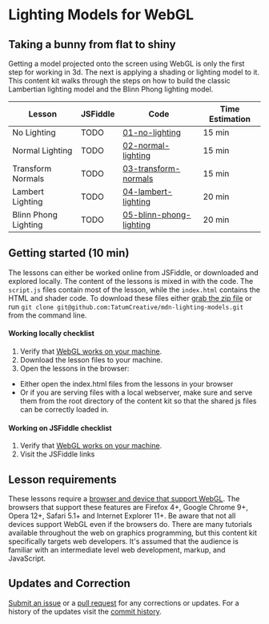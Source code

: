 # Lighting Models for WebGL
## Taking a bunny from flat to shiny

Getting a model projected onto the screen using WebGL is only the first step for working in 3d. The next is applying a shading or lighting model to it. This content kit walks through the steps on how to build the classic Lambertian lighting model and the Blinn Phong lighting model.

Lesson                  | JSFiddle                                                 | Code                                                    | Time Estimation |
----------------------- | ---------------------------------------------------------| ---------------------------------------------------------------- | ------ |
No Lighting             | TODO                                                     | [01-no-lighting](lessons/01-no-lighting)                         | 15 min |
Normal Lighting         | TODO                                                     | [02-normal-lighting](lessons/02-normal-lighting)                 | 15 min |
Transform Normals       | TODO                                                     | [03-transform-normals](lessons/03-transform-normals)             | 15 min |
Lambert Lighting        | TODO                                                     | [04-lambert-lighting](lessons/04-lambert-lighting)               | 20 min |
Blinn Phong Lighting    | TODO                                                     | [05-blinn-phong-lighting](lessons/05-blinn-phong-lighting)       | 20 min |

## Getting started (10 min)

The lessons can either be worked online from JSFiddle, or downloaded and explored locally. The content of the lessons is mixed in with the code. The `script.js` files contain most of the lesson, while the `index.html` contains the HTML and shader code. To download these files either [grab the zip file](https://github.com/TatumCreative/mdn-lighting-models/archive/master.zip) or run `git clone git@github.com:TatumCreative/mdn-lighting-models.git` from the command line.

#### Working locally checklist

 1. Verify that [WebGL works on your machine](https://get.webgl.org/).
 2. Download the lesson files to your machine.
 3. Open the lessons in the browser:
   * Either open the index.html files from the lessons in your browser
   * Or if you are serving files with a local webserver, make sure and serve them from the root directory of the content kit so that the shared js files can be correctly loaded in.

#### Working on JSFiddle checklist

 1. Verify that [WebGL works on your machine](https://get.webgl.org/).
 2. Visit the JSFiddle links

## Lesson requirements

These lessons require a [browser and device that support WebGL](https://get.webgl.org/). The browsers that support these features are Firefox 4+, Google Chrome 9+, Opera 12+, Safari 5.1+ and Internet Explorer 11+. Be aware that not all devices support WebGL even if the browsers do. There are many tutorials available throughout the web on graphics programming, but this content kit specifically targets web developers. It's assumed that the audience is familiar with an intermediate level web development, markup, and JavaScript.

## Updates and Correction

[Submit an issue](./issues) or a [pull request](https://help.github.com/articles/using-pull-requests/) for any corrections or updates. For a history of the updates visit the [commit history](https://github.com/TatumCreative/mdn-lighting-models/commits/master).